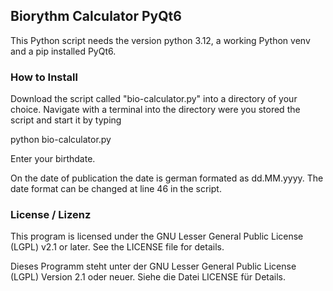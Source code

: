 ## Biorythm Calculator PyQt6
This Python script needs the version python 3.12, a working 
Python venv and a pip installed PyQt6.

### How to Install
Download the script called "bio-calculator.py" into a directory of your 
choice. Navigate with a terminal into the directory were you stored 
the script and start it by typing 

python bio-calculator.py

Enter your birthdate.


On the date of publication the date is german formated as dd.MM.yyyy.
The date format can be changed at line 46 in the script.


### License / Lizenz

This program is licensed under the GNU Lesser General Public License (LGPL) v2.1 or later. See the LICENSE file for details.

Dieses Programm steht unter der GNU Lesser General Public License (LGPL) Version 2.1 oder neuer. Siehe die Datei LICENSE für Details.
